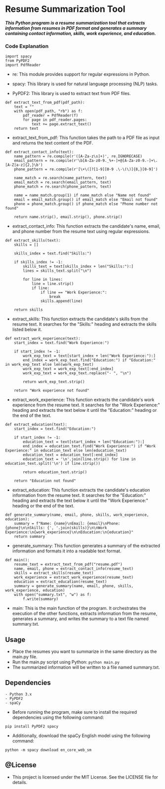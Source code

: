 # Resume Summarization Tool

***This Python program is a resume summarization tool that extracts information from resumes in PDF format and generates a summary containing contact information, skills, work experience, and education.***

### Code Explanation
``` import re
import spacy
from PyPDF2 
import PdfReader
```

- re: This module provides support for regular expressions in Python.
+ spacy: This library is used for natural language processing (NLP) tasks.
* PyPDF2: This library is used to extract text from PDF files.

```
def extract_text_from_pdf(pdf_path):
    text = ""
    with open(pdf_path, "rb") as f:
        pdf_reader = PdfReader(f)
        for page in pdf_reader.pages:
            text += page.extract_text()
    return text
```
- extract_text_from_pdf: This function takes the path to a PDF file as input and returns the text content of the PDF.

```
def extract_contact_info(text):
    name_pattern = re.compile(r'([A-Za-z\s]+)', re.IGNORECASE)
    email_pattern = re.compile(r'\b[A-Za-z0-9._%+-]+@[A-Za-z0-9.-]+\.[A-Z|a-z]{2,}\b')
    phone_pattern = re.compile(r'[\+\(]?[1-9][0-9 .\-\(\)]{8,}[0-9]')
    
    name_match = re.search(name_pattern, text)
    email_match = re.search(email_pattern, text)
    phone_match = re.search(phone_pattern, text)
    
    name = name_match.group(1) if name_match else "Name not found"
    email = email_match.group() if email_match else "Email not found"
    phone = phone_match.group() if phone_match else "Phone number not found"
    
    return name.strip(), email.strip(), phone.strip()
```
- extract_contact_info: This function extracts the candidate's name, email, and phone number from the resume text using regular expressions.

```
def extract_skills(text):
    skills = []
    
    skills_index = text.find("Skills:")
    
    if skills_index != -1:
        skills_text = text[skills_index + len("Skills:"):]
        lines = skills_text.split("\n")
        
        for line in lines:
            line = line.strip()
            if line:
                if line == "Work Experience:":
                    break
                skills.append(line)
    
    return skills
```
- extract_skills: This function extracts the candidate's skills from the resume text. It searches for the "Skills:" heading and extracts the skills listed below it.


```
def extract_work_experience(text):
    start_index = text.find("Work Experience:")
    
    if start_index != -1:
        work_exp_text = text[start_index + len("Work Experience:"):]
        end_index = work_exp_text.find("Education:") if "Education:" in work_exp_text else len(work_exp_text)
        work_exp_text = work_exp_text[:end_index]
        work_exp_text = work_exp_text.replace("- ", "\n")
        
        return work_exp_text.strip()
    
    return "Work experience not found"
```
- extract_work_experience: This function extracts the candidate's work experience from the resume text. It searches for the "Work Experience:" heading and extracts the text below it until the "Education:" heading or the end of the text.

```
def extract_education(text):
    start_index = text.find("Education:")
    
    if start_index != -1:
        education_text = text[start_index + len("Education:"):]
        end_index = education_text.find("Work Experience:") if "Work Experience:" in education_text else len(education_text)
        education_text = education_text[:end_index]
        education_text = '\n'.join(line.strip() for line in education_text.split('\n') if line.strip())
        
        return education_text.strip()
    
    return "Education not found"
```
- extract_education: This function extracts the candidate's education information from the resume text. It searches for the "Education:" heading and extracts the text below it until the "Work Experience:" heading or the end of the text.


```
def generate_summary(name, email, phone, skills, work_experience, education):
    summary = f"Name: {name}\nEmail: {email}\nPhone: {phone}\n\nSkills: {', '.join(skills)}\n\nWork Experience:\n{work_experience}\n\nEducation:\n{education}"
    return summary
``` 
- generate_summary: This function generates a summary of the extracted information and formats it into a readable text format.

```
def main():
    resume_text = extract_text_from_pdf("resume.pdf")
    name, email, phone = extract_contact_info(resume_text)
    skills = extract_skills(resume_text)
    work_experience = extract_work_experience(resume_text)
    education = extract_education(resume_text)
    summary = generate_summary(name, email, phone, skills, work_experience, education)
    with open("summary.txt", "w") as f:
        f.write(summary)
```
- main: This is the main function of the program. It orchestrates the execution of the other functions, extracts information from the resume, generates a summary, and writes the summary to a text file named summary.txt.

## Usage


- Place the resumes you want to summarize in the same directory as the main.py file.
- Run the main.py script using Python:
  ``` python main.py ```
- The summarized information will be written to a file named summary.txt.

## Dependencies

```
- Python 3.x
- PyPDF2
- spaCy 
```

- Before running the program, make sure to install the required dependencies using the following command:

``` pip install PyPDF2 spacy ```

- Additionally, download the spaCy English model using the following command:

``` python -m spacy download en_core_web_sm ```

## @License

- This project is licensed under the MIT License. See the LICENSE file for details.